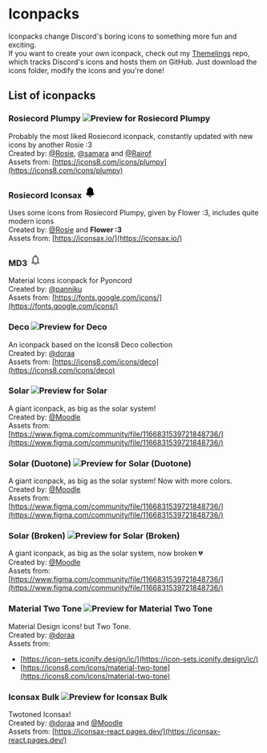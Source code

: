 <!-- docs/ICONPACKS.md is auto-generated, don't edit it manually -->

# Iconpacks

Iconpacks change Discord's boring icons to something more fun and exciting.  
If you want to create your own iconpack, check out my [Themelings](https://github.com/nexpid/Themelings/tree/data) repo, which tracks Discord's icons and hosts them on GitHub. Just download the icons folder, modify the icons and you're done!

## List of iconpacks

### Rosiecord Plumpy <img src="https://raw.githubusercontent.com/Rairof/discord-iconpacks/master/Packs/Plumpy/design/components/Icon/native/redesign/generated/images/BellIcon.png" alt="Preview for Rosiecord Plumpy" width=24 height=24 />

Probably the most liked Rosiecord iconpack, constantly updated with new icons by another Rosie :3  
Created by: [@Rosie](https://discord.com/users/581573474296791211), [@samara](https://discord.com/users/1236648613145346203) and [@Rairof](https://discord.com/users/923212189123346483)  
Assets from: [https://icons8.com/icons/plumpy](https://icons8.com/icons/plumpy)  

### Rosiecord Iconsax <img src="https://raw.githubusercontent.com/moodzz1/rosiecord/master/Packs/Iconsax/design/components/Icon/native/redesign/generated/images/BellIcon@2x.png" alt="Preview for Rosiecord Iconsax" width=24 height=24 />

Uses some icons from Rosiecord Plumpy, given by Flower :3, includes quite modern icons  
Created by: [@Rosie](https://discord.com/users/581573474296791211) and **Flower :3**  
Assets from: [https://iconsax.io/](https://iconsax.io/)  

### MD3 <img src="https://raw.githubusercontent.com/Panniku/vd-iconpacks/master/Packs/MaterialDesign3/design/components/Icon/native/redesign/generated/images/BellIcon.png" alt="Preview for MD3" width=24 height=24 />

Material Icons iconpack for Pyoncord  
Created by: [@panniku](https://discord.com/users/703634705152606318)  
Assets from: [https://fonts.google.com/icons/](https://fonts.google.com/icons/)  

### Deco <img src="https://raw.githubusercontent.com/dora727/doraa-pyoncordstuff/master/Packs/Deco/design/components/Icon/native/redesign/generated/images/BellIcon@2x.png" alt="Preview for Deco" width=24 height=24 />

An iconpack based on the Icons8 Deco collection  
Created by: [@doraa](https://discord.com/users/455513497288310785)  
Assets from: [https://icons8.com/icons/deco](https://icons8.com/icons/deco)  

### Solar <img src="https://raw.githubusercontent.com/Moodzz1/discord-iconpacks/master/Packs/Solar/design/components/Icon/native/redesign/generated/images/BellIcon.png" alt="Preview for Solar" width=24 height=24 />

A giant iconpack, as big as the solar system!  
Created by: [@Moodle](https://discord.com/users/807170846497570848)  
Assets from: [https://www.figma.com/community/file/1166831539721848736/](https://www.figma.com/community/file/1166831539721848736/)  

### Solar (Duotone) <img src="https://raw.githubusercontent.com/Moodzz1/discord-iconpacks/master/Packs/Solar-Duotone/design/components/Icon/native/redesign/generated/images/BellIcon.png" alt="Preview for Solar (Duotone)" width=24 height=24 />

A giant iconpack, as big as the solar system! Now with more colors.  
Created by: [@Moodle](https://discord.com/users/807170846497570848)  
Assets from: [https://www.figma.com/community/file/1166831539721848736/](https://www.figma.com/community/file/1166831539721848736/)  

### Solar (Broken) <img src="https://raw.githubusercontent.com/Moodzz1/discord-iconpacks/master/Packs/Solar-Broken/design/components/Icon/native/redesign/generated/images/BellIcon.png" alt="Preview for Solar (Broken)" width=24 height=24 />

A giant iconpack, as big as the solar system, now broken 💔  
Created by: [@Moodle](https://discord.com/users/807170846497570848)  
Assets from: [https://www.figma.com/community/file/1166831539721848736/](https://www.figma.com/community/file/1166831539721848736/)  

### Material Two Tone <img src="https://raw.githubusercontent.com/dora727/doraa-pyoncordstuff/master/Packs/MaterialTwoTone/design/components/Icon/native/redesign/generated/images/BellIcon.png" alt="Preview for Material Two Tone" width=24 height=24 />

Material Design icons! but Two Tone.  
Created by: [@doraa](https://discord.com/users/455513497288310785)  
Assets from:

- [https://icon-sets.iconify.design/ic/](https://icon-sets.iconify.design/ic/)
- [https://icons8.com/icons/material-two-tone](https://icons8.com/icons/material-two-tone)  

### Iconsax Bulk <img src="https://raw.githubusercontent.com/dora727/doraa-pyoncordstuff/master/Packs/IconsaxBulk/design/components/Icon/native/redesign/generated/images/BellIcon.png" alt="Preview for Iconsax Bulk" width=24 height=24 />

Twotoned Iconsax!  
Created by: [@doraa](https://discord.com/users/455513497288310785) and [@Moodle](https://discord.com/users/807170846497570848)  
Assets from: [https://iconsax-react.pages.dev/](https://iconsax-react.pages.dev/)  
